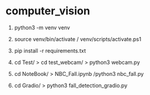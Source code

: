 # computer_vision

1. python3 -m venv venv
2. source venv/bin/activate / venv/scripts/activate.ps1
3. pip install -r requirements.txt

4. cd Test/ > cd test_webcam/ > python3 webcam.py

5. cd NoteBook/ > NBC_Fall.ipynb /python3 nbc_fall.py

6. cd Gradio/ > python3 fall_detection_gradio.py